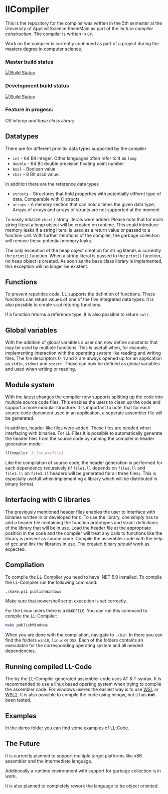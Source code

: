 # llCompiler
This is the repository for the compiler was written in the 5th semester at the University of Applied Science RheinMain as part of the lecture *compiler construction*. The compiler is written in `C#`.

Work on the compiler is currently continued as part of a project during the masters degree in computer science.

### Master build status
[![Build Status](https://dev.azure.com/larsbehl/larsbehl/_apis/build/status/LarsBehl.llCompiler?branchName=master)](https://dev.azure.com/larsbehl/larsbehl/_build/latest?definitionId=1&branchName=master)

### Development build status
[![Build Status](https://dev.azure.com/larsbehl/larsbehl/_apis/build/status/LarsBehl.llCompiler?branchName=development)](https://dev.azure.com/larsbehl/larsbehl/_build/latest?definitionId=1&branchName=development)

### Feature in progess:
*OS interop and base class library*


## Datatypes
There are for different primitiv data types supported by the compiler
* `int` - 64 Bit integer. Other languages often refer to it as `long`
* `double` - 64 Bit double precision floating point number
* `bool` - Boolean value
* `char` - 8 Bit ascii value.

In addition there are the reference data types
* `structs` - Structures that hold properties with potentially differnt type of data. Comparable with C structs
* `arrays` - A memory section that can hold x times the given data type; Arrays of arrays and arrays of structs are not supported at the moment

To easily intialize `char[]` string literals were added. Please note that for each string literal a heap object will be created on runtime. This could introduce memory leaks if a string literal is used as a return value or passed to a function call. With further iterations of the compiler, the garbage collection will remove these potential memory leaks.

The only exception of the heap object creation for string literals is currently the `print()` function. When a string literal is passed to the `print()` function, no heap object is created. As soon as the base class library is implemented, this exception will no longer be existent.

## Functions
To prevent repetitive code, LL supports the defintion of functions. These functions can return values of one of the five integrated data types. It is also possible to create `void` returing functions.

If a function returns a reference type, it is also possible to return `null`.

## Global variables
With the addition of global variables a user can now define constants that may be used by multiple functions. This is usefull when, for example, implementing interaction with the operating system like reading and writing files. The file descriptors 0, 1 and 2 are always opened up for an application as `stdin`, `stdout` and `stderr`. Those can now be defined as global variables and used when writing or reading.

## Module system
With the latest changes the compiler now supports splitting up the code into multiple source code files. This enables the users to clean up the code and support a more modular structure. It is important to note, that for each source code document used in an application, a seperate assembler file will be generated.

In addition, header-like files were added. These files are needed when interfacing with binaries. For LL-Files it is possible to automatically generate the header files from the source code by running the compiler in header generation mode:
```bash
llCompiler -h [sourceFile]
```
Like the compilation of source code, the header generation is performed for each dependency recursively (if `file1.ll` depends on `file2.ll` and `file2.ll` on `file3.ll` headers will be generated for all three files). This is especially usefull when implementing a library which will be distributed in binary format.

## Interfacing with C libraries
The previously mentioned header files enables the user to interface with binaries written in or developed for `C`. To use the library, one simply has to add a header file containing the function prototypes and struct definitions of the library that will be in use. Load the header file at the appropriate position in the code and the compiler will treat any calls to functions like the library is present as source code. Compile the assembler code with the help of gcc and link the libraries in use. The created binary *should* work as expected.

## Compilation
To compile the LL-Compiler you need to have .NET 5.0 installed. To compile the LL-Compiler run the following command:
```bash
./make.ps1 publishWindows
```
Make sure that powershell script execution is set correctly.

For the Linux users there is a `MAKEFILE`. You can run this command to compile the LL-Compiler:
```bash
make publishWindows
```

When you are done with the compilation, navigate to `./bin`. In there you can find the folders `win10`, `linux` or `OSX`. Each of the folders contains an executable for the corresponding operating system and all needed dependencies.

## Running compiled LL-Code
The by the LL-Compiler generated assembler code uses AT & T syntax. It is recommended to use a linux based operting system when trying to compile the assembler code. For windows useres the easiest way is to use [WSL](https://docs.microsoft.com/en-us/windows/wsl/about) or [WSL2](https://docs.microsoft.com/en-us/windows/wsl/about#what-is-wsl-2). It is also possible to compile the code using mingw, but it has **not** been tested.

## Examples
In the demo folder you can find some examples of LL-Code.

## The Future
It is currently planned to support multiple target platforms like x86 assembler and the intermediate language.

Additionally a runtime environment with support for garbage collection is in work.

It is also planned to completely rework the language to be object oriented.